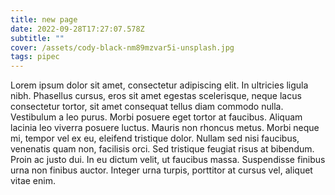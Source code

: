```yaml
---
title: new page
date: 2022-09-28T17:27:07.578Z
subtitle: ""
cover: /assets/cody-black-nm89mzvar5i-unsplash.jpg
tags: pipec
---
```

Lorem ipsum dolor sit amet, consectetur adipiscing elit. In ultricies ligula nibh. Phasellus cursus, eros sit amet egestas scelerisque, neque lacus consectetur tortor, sit amet consequat tellus diam commodo nulla. Vestibulum a leo purus. Morbi posuere eget tortor at faucibus. Aliquam lacinia leo viverra posuere luctus. Mauris non rhoncus metus. Morbi neque mi, tempor vel ex eu, eleifend tristique dolor. Nullam sed nisi faucibus, venenatis quam non, facilisis orci. Sed tristique feugiat risus at bibendum. Proin ac justo dui. In eu dictum velit, ut faucibus massa. Suspendisse finibus urna non finibus auctor. Integer urna turpis, porttitor at cursus vel, aliquet vitae enim.